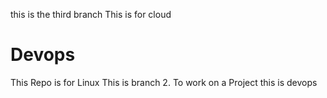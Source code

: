 
this is the third branch
This is for cloud

# Devops


This Repo is for Linux
This is branch 2.
To work on a Project
this is devops


